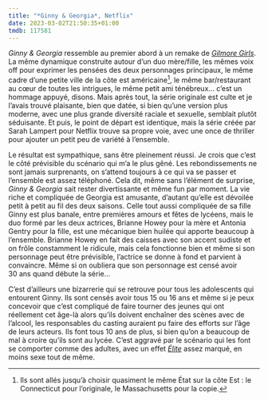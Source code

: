 ```yaml
---
title: "*Ginny & Georgia*, Netflix"
date: 2023-03-02T21:50:35+01:00
tmdb: 117581 
---
```


*Ginny & Georgia* ressemble au premier abord à un remake de *[Gilmore Girls](https://voiretmanger.fr/gilmore-girls-sherman-palladino-wb/)*. La même dynamique construite autour d’un duo mère/fille, les mêmes voix off pour exprimer les pensées des deux personnages principaux, le même cadre d’une petite ville de la côte est américaine[^1], le même bar/restaurant au cœur de toutes les intrigues, le même petit ami ténébreux… c’est un hommage appuyé, disons. Mais après tout, la série originale est culte et je l’avais trouvé plaisante, bien que datée, si bien qu’une version plus moderne, avec une plus grande diversité raciale et sexuelle, semblait plutôt séduisante. Et puis, le point de départ est identique, mais la série créée par Sarah Lampert pour Netflix trouve sa propre voie, avec une once de thriller pour ajouter un petit peu de variété à l’ensemble. 

Le résultat est sympathique, sans être pleinement réussi. Je crois que c’est le côté prévisible du scénario qui m’a le plus gêné. Les rebondissements ne sont jamais surprenants, on s’attend toujours à ce qui va se passer et l’ensemble est assez téléphoné. Cela dit, même sans l’élément de surprise, *Ginny & Georgia* sait rester divertissante et même fun par moment. La vie riche et compliquée de Georgia est amusante, d’autant qu’elle est dévoilée petit à petit au fil des deux saisons. Celle tout aussi compliquée de sa fille Ginny est plus banale, entre premières amours et fêtes de lycéens, mais le duo formé par les deux actrices, Brianne Howey pour la mère et Antonia Gentry pour la fille, est une mécanique bien huilée qui apporte beaucoup à l’ensemble. Brianne Howey en fait des caisses avec son accent sudiste et on frôle constamment le ridicule, mais cela fonctionne bien et même si son personnage peut être prévisible, l’actrice se donne à fond et parvient à convaincre. Même si on oubliera que son personnage est censé avoir 30 ans quand débute la série…

C’est d’ailleurs une bizarrerie qui se retrouve pour tous les adolescents qui entourent Ginny. Ils sont censés avoir tous 15 ou 16 ans et même si je peux concevoir que c’est compliqué de faire tourner des jeunes qui ont réellement cet âge-là alors qu’ils doivent enchaîner des scènes avec de l’alcool, les responsables du casting auraient pu faire des efforts sur l’âge de leurs acteurs. Ils font tous 10 ans de plus, si bien qu’on a beaucoup de mal à croire qu’ils sont au lycée. C’est aggravé par le scénario qui les font se comporter comme des adultes, avec un effet [*Élite*](https://voiretmanger.fr/elite-madrona-montero-netflix/) assez marqué, en moins sexe tout de même. 

[^1]: Ils sont allés jusqu’à choisir quasiment le même État sur la côte Est : le Connecticut pour l’originale, le Massachusetts pour la copie.

